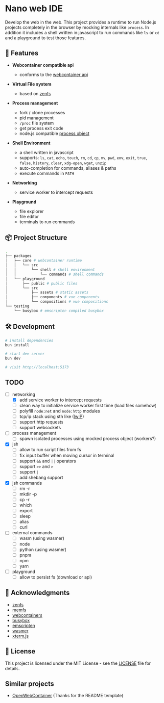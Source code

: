 # Nano web IDE

Develop the web in the web. This project provides a runtime to run Node.js projects completely in the browser by mocking internals like `process`. In addition it includes a shell written in javascript to run commands like `ls` or `cd` and a playground to test those features.

## 🚀 Features

- **Webcontainer compatible api**
  - conforms to the [webcontainer api](https://webcontainers.io/api)

- **Virtual File system**
  - based on [zenfs](https://github.com/zen-fs/core)

- **Process management**
  - fork / clone processes
  - pid management
  - `/proc` file system
  - get process exit code
  - node.js compatible [process object](https://nodejs.org/api/process.html)

- **Shell Environment**
  - a shell written in javascript
  - supports: `ls`, `cat`, `echo`, `touch`, `rm`, `cd`, `cp`, `mv`, `pwd`, `env`, `exit`, `true`, `false`, `history`, `clear`, `xdg-open`, `wget`, `unzip`
  - auto-completion for commands, aliases & paths
  - execute commands in `PATH`

- **Networking**
  - service worker to intercept requests

- **Playground**
  - file explorer
  - file editor
  - terminals to run commands

## 📦 Project Structure

```bash
.
├── packages
│   ├── core # webcontainer runtime
│   │   └── src
│   │       └── shell # shell environment
│   │           └── commands # shell commands
│   └── playground
│       ├── public # public files
│       └── src
│           ├── assets # static assets
│           ├── components # vue components
│           └── compositions # vue compositions
└── testing
    └── busybox # emscripten compiled busybox
```

## 🛠️ Development

```bash
# install dependencies
bun install

# start dev server
bun dev

# visit http://localhost:5173
```

## TODO

- [ ] networking
  - [x] add service worker to intercept requests
  - [ ] clean way to initialize service worker first time (load files somehow)
  - [ ] polyfill `node:net` and `node:http` modules
  - [ ] tcp/ip stack using sth like ([IwIP](https://savannah.nongnu.org/projects/lwip/))
  - [ ] support http requests
  - [ ] support websockets
- [ ] process management
  - [ ] spawn isolated processes using mocked process object (workers?)
- [x] jsh
  - [ ] allow to run script files from fs
  - [ ] fix input buffer when moving cursor in terminal
  - [ ] support `&&` and `||` operators
  - [ ] support `>>` and `>`
  - [ ] support `|`
  - [ ] add shebang support
- [x] jsh commands
  - [ ] rm -r
  - [ ] mkdir -p
  - [ ] cp -r
  - [ ] which
  - [ ] export
  - [ ] sleep
  - [ ] alias
  - [ ] curl
- [ ] external commands
  - [ ] wasm (using wasmer)
  - [ ] node
  - [ ] python (using wasmer)
  - [ ] pnpm
  - [ ] npm
  - [ ] yarn
- [ ] playground
  - [ ] allow to persist fs (download or api)

## 🤝 Acknowledgments

- [zenfs](https://github.com/zen-fs/core)
- [memfs](https://github.com/streamich/memfs)
- [webcontainers](https://webcontainers.io)
- [busybox](https://busybox.net)
- [emscripten](https://emscripten.org)
- [wasmer](https://wasmer.io)
- [xterm.js](https://xtermjs.org)

## 📝 License

This project is licensed under the MIT License - see the [LICENSE](LICENSE) file for details.

## Similar projects

- [OpenWebContainer](https://github.com/thecodacus/OpenWebContainer) (Thanks for the README template)
